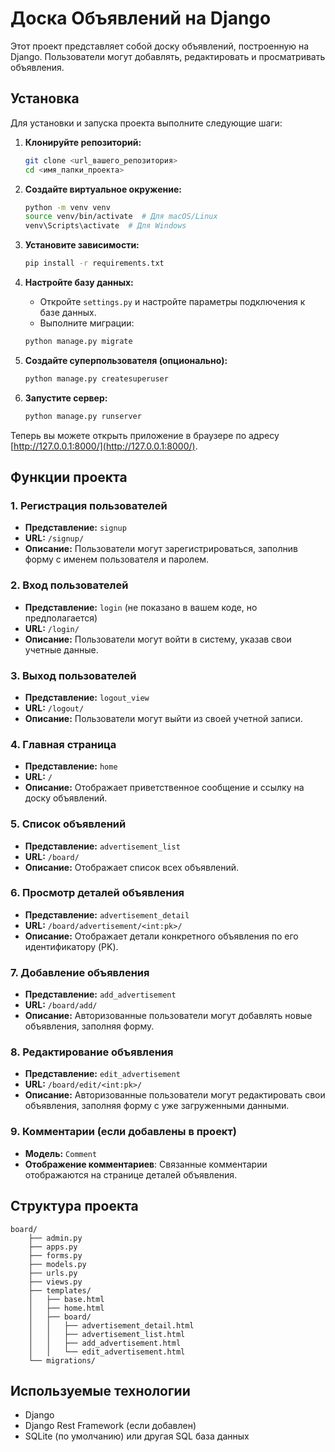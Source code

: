# Доска Объявлений на Django

Этот проект представляет собой доску объявлений, построенную на Django. Пользователи могут добавлять, редактировать и просматривать объявления.

## Установка

Для установки и запуска проекта выполните следующие шаги:

1. **Клонируйте репозиторий:**
   ```bash
   git clone <url_вашего_репозитория>
   cd <имя_папки_проекта>
   ```

2. **Создайте виртуальное окружение:**
   ```bash
   python -m venv venv
   source venv/bin/activate  # Для macOS/Linux
   venv\Scripts\activate  # Для Windows
   ```

3. **Установите зависимости:**
   ```bash
   pip install -r requirements.txt
   ```

4. **Настройте базу данных:**
   - Откройте `settings.py` и настройте параметры подключения к базе данных.
   - Выполните миграции:
   ```bash
   python manage.py migrate
   ```

5. **Создайте суперпользователя (опционально):**
   ```bash
   python manage.py createsuperuser
   ```

6. **Запустите сервер:**
   ```bash
   python manage.py runserver
   ```

Теперь вы можете открыть приложение в браузере по адресу [http://127.0.0.1:8000/](http://127.0.0.1:8000/).

## Функции проекта

### 1. Регистрация пользователей

- **Представление:** `signup`
- **URL:** `/signup/`
- **Описание:** Пользователи могут зарегистрироваться, заполнив форму с именем пользователя и паролем.

### 2. Вход пользователей

- **Представление:** `login` (не показано в вашем коде, но предполагается)
- **URL:** `/login/`
- **Описание:** Пользователи могут войти в систему, указав свои учетные данные.

### 3. Выход пользователей

- **Представление:** `logout_view`
- **URL:** `/logout/`
- **Описание:** Пользователи могут выйти из своей учетной записи.

### 4. Главная страница

- **Представление:** `home`
- **URL:** `/`
- **Описание:** Отображает приветственное сообщение и ссылку на доску объявлений.

### 5. Список объявлений

- **Представление:** `advertisement_list`
- **URL:** `/board/`
- **Описание:** Отображает список всех объявлений.

### 6. Просмотр деталей объявления

- **Представление:** `advertisement_detail`
- **URL:** `/board/advertisement/<int:pk>/`
- **Описание:** Отображает детали конкретного объявления по его идентификатору (PK).

### 7. Добавление объявления

- **Представление:** `add_advertisement`
- **URL:** `/board/add/`
- **Описание:** Авторизованные пользователи могут добавлять новые объявления, заполняя форму.

### 8. Редактирование объявления

- **Представление:** `edit_advertisement`
- **URL:** `/board/edit/<int:pk>/`
- **Описание:** Авторизованные пользователи могут редактировать свои объявления, заполняя форму с уже загруженными данными.

### 9. Комментарии (если добавлены в проект)

- **Модель:** `Comment`
- **Отображение комментариев**: Связанные комментарии отображаются на странице деталей объявления.

## Структура проекта

```
board/
    ├── admin.py
    ├── apps.py
    ├── forms.py
    ├── models.py
    ├── urls.py
    ├── views.py
    ├── templates/
    │   ├── base.html
    │   ├── home.html
    │   ├── board/
    │   │   ├── advertisement_detail.html
    │   │   ├── advertisement_list.html
    │   │   ├── add_advertisement.html
    │   │   └── edit_advertisement.html
    └── migrations/
```

## Используемые технологии

- Django
- Django Rest Framework (если добавлен)
- SQLite (по умолчанию) или другая SQL база данных

